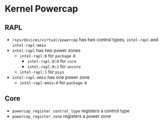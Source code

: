 Kernel Powercap
===============

## RAPL

- `/sys/devices/virtual/powercap` has two control types, `intel-rapl` and
  `intel-rapl-mmio`
- `intel-rapl` has two power zones
  - `intel-rapl:0` for `package-0`
    - `intel-rapl:0:0` for `core`
    - `intel-rapl:0:1` for `uncore`
  - `intel-rapl:1` for `psys`
- `intel-rapl-mmio` has one power zone
  - `intel-rapl-mmio:0` for `package-0`

## Core

- `powercap_register_control_type` registers a control type
- `powercap_register_zone` registers a power zone
